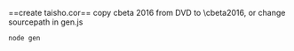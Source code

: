 
==create taisho.cor==
copy cbeta 2016 from DVD to \cbeta2016, or change sourcepath in gen.js

    node gen 